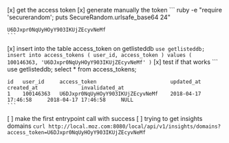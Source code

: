[x] get the access token
  [x] generate manually the token
    ```
    ruby -e "require 'securerandom'; puts SecureRandom.urlsafe_base64 24"

    U6DJxpr0NqUyHOyY903IKUjZEcyvNeMf
    ```
  [x] insert into the table access_token on getlisteddb
    ```
    use getlisteddb;
    insert into access_tokens (
      user_id, access_token
    ) values (
      100146363,
      'U6DJxpr0NqUyHOyY903IKUjZEcyvNeMf'
    )
    ```
  [x] test if that works
    ```
    use getlisteddb;
    select * from access_tokens;

    id 	 user_id   	 access_token                     	 updated_at          	 created_at          	 invalidated_at
    1  	 100146363 	 U6DJxpr0NqUyHOyY903IKUjZEcyvNeMf 	 2018-04-17 17:46:58 	 2018-04-17 17:46:58 	 NULL
    ```

[ ] make the first entrypoint call with success
  [ ] trying to get insights domains
    ```
    curl http://local.moz.com:8080/local/api/v1/insights/domains?access_token=U6DJxpr0NqUyHOyY903IKUjZEcyvNeMf
    ```
